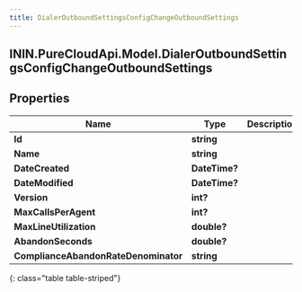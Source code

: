 ```yaml
---
title: DialerOutboundSettingsConfigChangeOutboundSettings
---
```

## ININ.PureCloudApi.Model.DialerOutboundSettingsConfigChangeOutboundSettings

## Properties

|Name | Type | Description | Notes|
|------------ | ------------- | ------------- | -------------|
| **Id** | **string** |  | [optional] |
| **Name** | **string** |  | [optional] |
| **DateCreated** | **DateTime?** |  | [optional] |
| **DateModified** | **DateTime?** |  | [optional] |
| **Version** | **int?** |  | [optional] |
| **MaxCallsPerAgent** | **int?** |  | [optional] |
| **MaxLineUtilization** | **double?** |  | [optional] |
| **AbandonSeconds** | **double?** |  | [optional] |
| **ComplianceAbandonRateDenominator** | **string** |  | [optional] |
{: class="table table-striped"}


